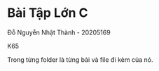 # Bài Tập Lớn C
Đỗ Nguyễn Nhật Thành - 20205169

K65

Trong từng folder là từng bài và file đi kèm của nó.
